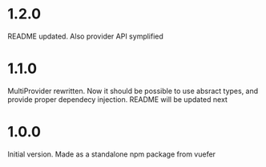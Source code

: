# 1.2.0

README updated. Also provider API symplified

# 1.1.0

MultiProvider rewritten. Now it should be possible to use absract types, and provide proper dependecy injection. README will be updated next

# 1.0.0

Initial version. Made as a standalone npm package from vuefer
